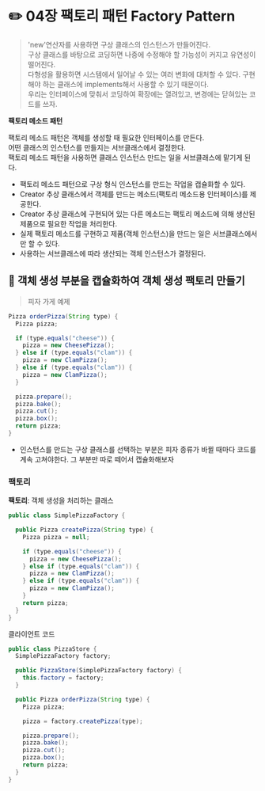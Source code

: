 # ✏️ 04장 팩토리 패턴 Factory Pattern

> 'new'연산자를 사용하면 구상 클래스의 인스턴스가 만들어진다.   
> 구상 클래스를 바탕으로 코딩하면 나중에 수정해야 할 가능성이 커지고 유연성이 떨어진다.   
> 다형성을 활용하면 시스템에서 일어날 수 있는 여러 변화에 대처할 수 있다. 구현해야 하는 클래스에 implements해서 사용할 수 있기 때문이다.  
> 우리는 인터페이스에 맞춰서 코딩하여 확장에는 열려있고, 변경에는 닫혀있는 코드를 쓰자.

**팩토리 메소드 패턴**  

팩토리 메소드 패턴은 객체를 생성할 때 필요한 인터페이스를 만든다.  
어떤 클래스의 인스턴스를 만들지는 서브클래스에서 결정한다.  
팩토리 메소드 패턴을 사용하면 클래스 인스턴스 만드는 일을 서브클래스에 맡기게 된다.  

- 팩토리 메소드 패턴으로 구상 형식 인스턴스를 만드는 작업을 캡슐화할 수 있다.
- Creator 추상 클래스에서 객체를 만드는 메소드(팩토리 메소드용 인터페이스)를 제공한다.
- Creator 추상 클래스에 구현되어 있는 다른 메소드는 팩토리 메소드에 의해 생산된 제품으로 필요한 작업을 처리한다.
- 실제 팩토리 메소드를 구현하고 제품(객체 인스턴스)을 만드는 일은 서브클래스에서만 할 수 있다.
- 사용하는 서브클래스에 따라 생산되는 객체 인스턴스가 결정된다.

## 🍕 객체 생성 부분을 캡슐화하여 객체 생성 팩토리 만들기

> 피자 가게 예제

```java
Pizza orderPizza(String type) {
  Pizza pizza;

  if (type.equals("cheese")) {
    pizza = new CheesePizza();
  } else if (type.equals("clam")) {
    pizza = new ClamPizza();
  } else if (type.equals("clam")) {
    pizza = new ClamPizza();
  } 

  pizza.prepare();
  pizza.bake();
  pizza.cut();
  pizza.box();
  return pizza;
}
```

- 인스턴스를 만드는 구상 클래스를 선택하는 부분은 피자 종류가 바뀔 때마다 코드를 계속 고쳐야한다. 그 부분만 따로 떼어서 캡슐화해보자

### 팩토리 

**팩토리**: 객체 생성을 처리하는 클래스
```java
public class SimplePizzaFactory {

  public Pizza createPizza(String type) {
    Pizza pizza = null;

    if (type.equals("cheese")) {
      pizza = new CheesePizza();
    } else if (type.equals("clam")) {
      pizza = new ClamPizza();
    } else if (type.equals("clam")) {
      pizza = new ClamPizza();
    } 
    return pizza;
  }
}
```

클라이언트 코드
```java
public class PizzaStore {
  SimplePizzaFactory factory;

  public PizzaStore(SimplePizzaFactory factory) {
    this.factory = factory;
  }

  public Pizza orderPizza(String type) {
    Pizza pizza;

    pizza = factory.createPizza(type);

    pizza.prepare();
    pizza.bake();
    pizza.cut();
    pizza.box();
    return pizza;
  }
}
```